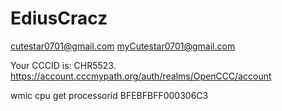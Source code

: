 # EdiusCracz

cutestar0701@gmail.com
myCutestar0701@gmail.com


Your CCCID is: CHR5523.
https://account.cccmypath.org/auth/realms/OpenCCC/account

wmic cpu get processorid
BFEBFBFF000306C3

